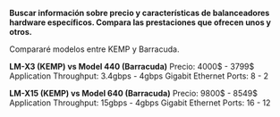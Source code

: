 
**Buscar información sobre precio y características de balanceadores hardware específicos. Compara las prestaciones que ofrecen unos y otros.**

Compararé modelos entre KEMP y Barracuda.

**LM-X3 (KEMP) vs Model 440 (Barracuda)**
Precio: 4000$ - 3799$
Application Throughput: 3.4gbps - 4gbps
Gigabit Ethernet Ports: 8 - 2

**LM-X15 (KEMP) vs Model 640 (Barracuda)**
Precio: 9800$ - 8549$
Application Throughput: 15gbps - 4gbps
Gigabit Ethernet Ports: 16 - 12

